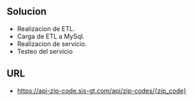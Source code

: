 
## Solucion

- Realizacion de ETL.
- Carga de ETL a MySql.
- Realizacion de servicio.
- Testeo del servicio

## URL

- https://api-zip-code.sis-gt.com/api/zip-codes/{zip_code}